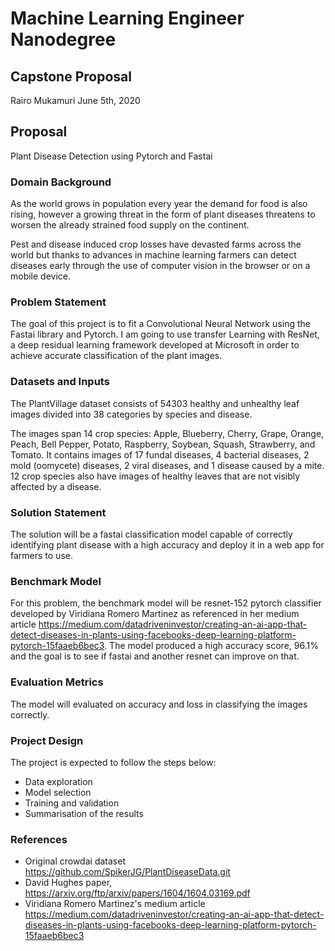 # Machine Learning Engineer Nanodegree
## Capstone Proposal
Rairo Mukamuri
June 5th, 2020


## Proposal
Plant Disease Detection using Pytorch and Fastai

### Domain Background

As the world grows in population every year the demand for food is also rising, however a growing threat in the form of plant diseases threatens to worsen the already strained food supply on the continent. 

Pest and disease induced crop losses have devasted farms across the world but thanks to advances in machine learning farmers can detect diseases early through the use of computer vision in the browser or on a mobile device.


### Problem Statement

The goal of this project is to fit a Convolutional Neural Network using the Fastai library and Pytorch. I am going to use transfer Learning with ResNet, a deep residual learning framework developed at Microsoft in order to achieve accurate classification of the plant images. 

### Datasets and Inputs

The PlantVillage dataset consists of 54303 healthy and unhealthy leaf images divided into 38 categories by species and disease.

The images span 14 crop species: Apple, Blueberry, Cherry, Grape, Orange, Peach, Bell Pepper, Potato, Raspberry, Soybean, Squash, Strawberry, and Tomato. It contains images of 17 fundal diseases, 4 bacterial diseases, 2 mold (oomycete) diseases, 2 viral diseases, and 1 disease caused by a mite. 12 crop species also have images of healthy leaves that are not visibly affected by a disease.

### Solution Statement

The solution will be a fastai classification model capable of correctly identifying plant disease with a high accuracy and deploy it in a web app for farmers to use.

### Benchmark Model

For this problem, the benchmark model will be resnet-152 pytorch classifier developed by Viridiana Romero Martinez as referenced in her medium article https://medium.com/datadriveninvestor/creating-an-ai-app-that-detect-diseases-in-plants-using-facebooks-deep-learning-platform-pytorch-15faaeb6bec3. The model produced a high accuracy score, 96.1% and the goal is to see if fastai and another resnet can improve on that.

### Evaluation Metrics

The model will evaluated on accuracy and loss in classifying the images correctly.

### Project Design

The project is expected to follow the steps below:

* Data exploration
* Model selection
* Training and validation
* Summarisation of the results

### References

- Original crowdai dataset https://github.com/SpikerJG/PlantDiseaseData.git
-  David Hughes paper, https://arxiv.org/ftp/arxiv/papers/1604/1604.03169.pdf
- Viridiana Romero Martinez's medium article https://medium.com/datadriveninvestor/creating-an-ai-app-that-detect-diseases-in-plants-using-facebooks-deep-learning-platform-pytorch-15faaeb6bec3